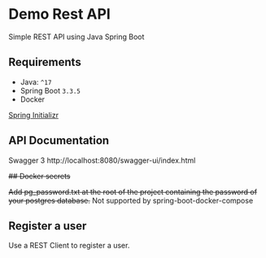# Demo Rest API

Simple REST API using Java Spring Boot

## Requirements

- Java: `^17`
- Spring Boot `3.3.5`
- Docker

[Spring Initializr](https://start.spring.io/#!type=maven-project&language=java&platformVersion=3.3.5&packaging=jar&jvmVersion=17&groupId=com.example&artifactId=demo&name=demo&description=Demo%20project%20for%20Spring%20Boot&packageName=com.example.demo&dependencies=web,security,docker-compose,testcontainers,devtools,lombok,postgresql,data-jpa)

## API Documentation

Swagger 3
http://localhost:8080/swagger-ui/index.html

~~## Docker secrets~~

~~Add pg_password.txt at the root of the project containing the password of your postgres database.~~
Not supported by spring-boot-docker-compose

## Register a user

Use a REST Client to register a user.